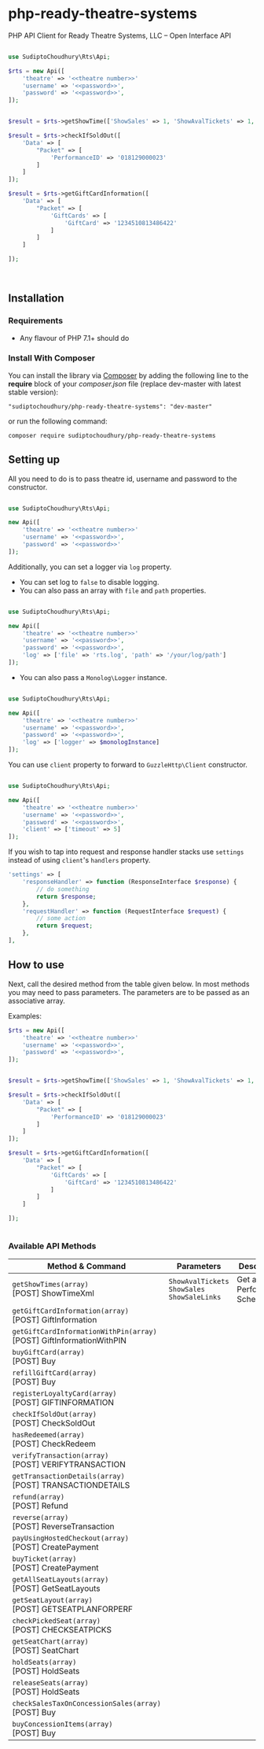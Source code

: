 # php-ready-theatre-systems

PHP API Client for Ready Theatre Systems, LLC – Open Interface API


```php

use SudiptoChoudhury\Rts\Api;

$rts = new Api([
    'theatre' => '<<theatre number>>'
    'username' => '<<password>>',
    'password' => '<<password>>',
]);


$result = $rts->getShowTime(['ShowSales' => 1, 'ShowAvalTickets' => 1, 'ShowSaleLinks' => 1]); 

$result = $rts->checkIfSoldOut([
    'Data' => [
        "Packet" => [
            'PerformanceID' => '018129000023'
        ]
    ]
]);

$result = $rts->getGiftCardInformation([
    'Data' => [
        "Packet" => [
            'GiftCards' => [
                'GiftCard' => '1234510813486422'
            ]
        ]
    ]

]);
 
 
```

## Installation


### Requirements

- Any flavour of PHP 7.1+ should do


### Install With Composer

You can install the library via [Composer](http://getcomposer.org) by adding the following line to the 
**require** block of your *composer.json* file (replace dev-master with latest stable version):

```
"sudiptochoudhury/php-ready-theatre-systems": "dev-master"
```

or run the following command:

```
composer require sudiptochoudhury/php-ready-theatre-systems
```


## Setting up

All you need to do is to pass theatre id, username and password to the constructor. 
```php

use SudiptoChoudhury\Rts\Api;

new Api([
    'theatre' => '<<theatre number>>'
    'username' => '<<password>>',
    'password' => '<<password>>'
]);
```

Additionally, you can set a logger via `log` property.

- You can set log to `false` to disable logging.
- You can also pass an array with `file` and `path` properties.

```php

use SudiptoChoudhury\Rts\Api;

new Api([
    'theatre' => '<<theatre number>>'
    'username' => '<<password>>',
    'password' => '<<password>>',
    'log' => ['file' => 'rts.log', 'path' => '/your/log/path']
]);
```
- You can also pass a `Monolog\Logger` instance.

```php

use SudiptoChoudhury\Rts\Api;

new Api([
    'theatre' => '<<theatre number>>'
    'username' => '<<password>>',
    'password' => '<<password>>',
    'log' => ['logger' => $monologInstance]
]);
```

You can use `client` property to forward to `GuzzleHttp\Client` constructor. 

```php

use SudiptoChoudhury\Rts\Api;

new Api([
    'theatre' => '<<theatre number>>'
    'username' => '<<password>>',
    'password' => '<<password>>',
    'client' => ['timeout' => 5]
]);
```

If you wish to tap into request and response handler stacks use `settings` instead of using `client`'s `handlers` property.

```php 
'settings' => [
    'responseHandler' => function (ResponseInterface $response) {
        // do something
        return $response;
    },
    'requestHandler' => function (RequestInterface $request) {
        // some action
        return $request;
    },
],
```
 

## How to use

Next, call the desired method from the table given below. In most methods you may need to pass parameters. The parameters
are to be passed as an associative array. 

Examples:
```php
$rts = new Api([
    'theatre' => '<<theatre number>>'
    'username' => '<<password>>',
    'password' => '<<password>>',
]);


$result = $rts->getShowTime(['ShowSales' => 1, 'ShowAvalTickets' => 1, 'ShowSaleLinks' => 1]); 

$result = $rts->checkIfSoldOut([
    'Data' => [
        "Packet" => [
            'PerformanceID' => '018129000023'
        ]
    ]
]);

$result = $rts->getGiftCardInformation([
    'Data' => [
        "Packet" => [
            'GiftCards' => [
                'GiftCard' => '1234510813486422'
            ]
        ]
    ]

]);
 
```


### Available API Methods

| Method & Command | Parameters | Description |
|-------------------|------------|-------------|
| `getShowTimes(array)`<br/> \[POST\] ShowTimeXml | `ShowAvalTickets` `ShowSales` `ShowSaleLinks` | Get all Performance Schedule | 
| `getGiftCardInformation(array)`<br/> \[POST\] GiftInformation |  |  |
| `getGiftCardInformationWithPin(array)`<br/> \[POST\] GiftInformationWithPIN |  |  |
| `buyGiftCard(array)`<br/> \[POST\] Buy |  |  |
| `refillGiftCard(array)`<br/> \[POST\] Buy |  |  |
| `registerLoyaltyCard(array)`<br/> \[POST\] GIFTINFORMATION |  |  |
| `checkIfSoldOut(array)`<br/> \[POST\] CheckSoldOut |  |  |
| `hasRedeemed(array)`<br/> \[POST\] CheckRedeem |  |  |
| `verifyTransaction(array)`<br/> \[POST\] VERIFYTRANSACTION |  |  |
| `getTransactionDetails(array)`<br/> \[POST\] TRANSACTIONDETAILS |  |  |
| `refund(array)`<br/> \[POST\] Refund |  |  |
| `reverse(array)`<br/> \[POST\] ReverseTransaction |  |  |
| `payUsingHostedCheckout(array)`<br/> \[POST\] CreatePayment |  |  |
| `buyTicket(array)`<br/> \[POST\] CreatePayment |  |  |
| `getAllSeatLayouts(array)`<br/> \[POST\] GetSeatLayouts |  |  |
| `getSeatLayout(array)`<br/> \[POST\] GETSEATPLANFORPERF |  |  |
| `checkPickedSeat(array)`<br/> \[POST\] CHECKSEATPICKS |  |  |
| `getSeatChart(array)`<br/> \[POST\] SeatChart |  |  |
| `holdSeats(array)`<br/> \[POST\] HoldSeats |  |  |
| `releaseSeats(array)`<br/> \[POST\] HoldSeats |  |  |
| `checkSalesTaxOnConcessionSales(array)`<br/> \[POST\] Buy |  |  |
| `buyConcessionItems(array)`<br/> \[POST\] Buy |  |  |
